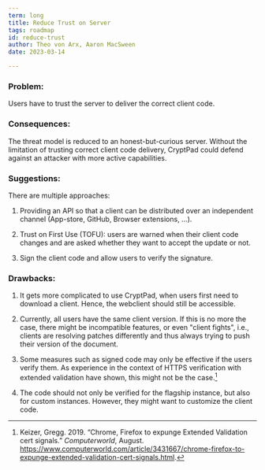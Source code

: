 ```yaml
---
term: long
title: Reduce Trust on Server
tags: roadmap
id: reduce-trust
author: Theo von Arx, Aaron MacSween
date: 2023-03-14

---
```


### Problem:

Users have to trust the server to deliver the correct client code.

### Consequences:

The threat model is reduced to an honest-but-curious server. Without the
limitation of trusting correct client code delivery, CryptPad could
defend against an attacker with more active capabilities.

### Suggestions:

There are multiple approaches:

1.  Providing an API so that a client can be distributed over an
    independent channel (App-store, GitHub, Browser extensions, ...).

2.  Trust on First Use (TOFU): users are warned when their client code
    changes and are asked whether they want to accept the update or not.

3.  Sign the client code and allow users to verify the signature.

### Drawbacks:

1.  It gets more complicated to use CryptPad, when users first need to
    download a client. Hence, the webclient should still be accessible.

2.  Currently, all users have the same client version. If this is no
    more the case, there might be incompatible features, or even "client
    fights", i.e., clients are resolving patches differently and thus
    always trying to push their version of the document.

3.  Some measures such as signed code may only be effective if the users
    verify them. As experience in the context of HTTPS verification with
    extended validation have shown, this might not be the
    case.[^1]

4.  The code should not only be verified for the flagship instance, but
    also for custom instances. However, they might want to customize the
    client code.

[^1]: Keizer, Gregg. 2019. “Chrome, Firefox to expunge Extended Validation cert signals.” *Computerworld*, August. https://www.computerworld.com/article/3431667/chrome-firefox-to-expunge-extended-validation-cert-signals.html.

